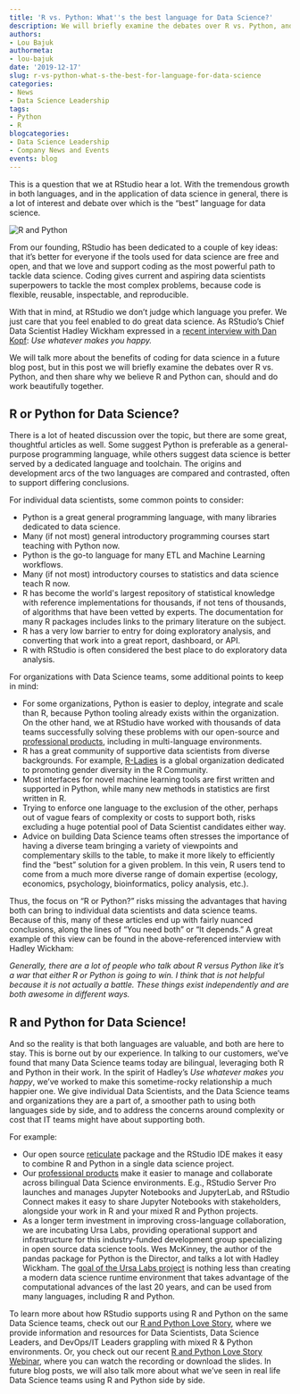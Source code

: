 ```yaml
---
title: 'R vs. Python: What''s the best language for Data Science?'
description: We will briefly examine the debates over R vs. Python, and then share
authors:
- Lou Bajuk
authormeta: 
- lou-bajuk
date: '2019-12-17'
slug: r-vs-python-what-s-the-best-for-language-for-data-science
categories:
- News
- Data Science Leadership
tags:
- Python
- R
blogcategories:
- Data Science Leadership
- Company News and Events
events: blog
---
```


This is a question that we at RStudio hear a lot. With the tremendous growth in both languages, and in the application of data science in general, there is a lot of interest and debate over which is the “best” language for data science. 

![R and Python](https://rstudio.github.io/reticulate/images/reticulated_python.png)

From our founding, RStudio has been dedicated to a couple of key ideas: that it’s better for everyone if the tools used for data science are free and open, and that we love and support coding as the most powerful path to tackle data science. Coding gives current and aspiring data scientists superpowers to tackle the most complex problems, because code is flexible, reusable, inspectable, and reproducible. 

With that in mind, at RStudio we don’t judge which language you prefer. We just care that you feel enabled to do great data science. As RStudio’s Chief Data Scientist Hadley Wickham expressed in a [recent interview with Dan Kopf](https://qz.com/1661487/hadley-wickham-on-the-future-of-r-python-and-the-tidyverse/): *Use whatever makes you happy.*

We will talk more about the benefits of coding for data science in a future blog post, but in this post we will briefly examine the debates over R vs. Python, and then share why we believe R and Python can, should and do work beautifully together. 

## R or Python for Data Science?

There is a lot of heated discussion over the topic, but there are some  great, thoughtful articles as well. Some suggest Python is preferable as a general-purpose programming language, while others suggest data science is better served by a dedicated language and toolchain. The origins and development arcs of the two languages are compared and contrasted, often to support differing conclusions. 

For individual data scientists, some common points to consider:

* Python is a great general programming language, with many libraries dedicated to data science. 
* Many (if not most) general introductory programming courses start teaching with Python now.
* Python is the go-to language for many ETL and Machine Learning workflows. 
* Many (if not most) introductory courses to statistics and data science teach R now.
* R has become the world's largest repository of statistical knowledge with reference implementations for thousands, if not tens of thousands, of algorithms that have been vetted by experts. The documentation for many R packages includes links to the primary literature on the subject.
* R has a very low barrier to entry for doing exploratory analysis, and converting that work into a great report, dashboard, or API.
* R with RStudio is often considered the best place to do exploratory data analysis. 
 
For organizations with Data Science teams, some additional points to keep in mind:

* For some organizations, Python is easier to deploy, integrate and scale than R, because Python tooling already exists within the organization. On the other hand, we at RStudio have worked with thousands of data teams successfully solving these problems with our open-source and [professional products](https://rstudio.com/products/team/), including in multi-language environments. 
* R has a great community of supportive data scientists from diverse backgrounds. For example, [R-Ladies](https://rladies.org/about-us/) is a global organization dedicated to promoting gender diversity in the R Community.   
* Most interfaces for novel machine learning tools are first written and supported in Python, while many new methods in statistics are first written in R. 
* Trying to enforce one language to the exclusion of the other, perhaps out of vague fears of complexity or costs to support both, risks excluding a huge potential pool of Data Scientist candidates either way. 
* Advice on building Data Science teams often stresses the importance of having a diverse team bringing a variety of viewpoints and complementary skills to the table, to make it more likely to efficiently find the “best” solution for a given problem. In this vein, R users tend to come from a much more diverse range of domain expertise (ecology, economics, psychology, bioinformatics, policy analysis, etc.). 
 
Thus, the focus on “R or Python?” risks missing the advantages that having both can bring to individual data scientists and data science teams. Because of this, many of these articles end up with fairly nuanced conclusions, along the lines of “You need both” or “It depends.” A great example of this view can be found in the above-referenced interview with Hadley Wickham:

*Generally, there are a lot of people who talk about R versus Python like it’s a war that either R or Python is going to win. I think that is not helpful because it is not actually a battle. These things exist independently and are both awesome in different ways.*

## R and Python for Data Science!

And so the reality is that both languages are valuable, and both are here to stay. This is borne out by our experience. In talking to our customers, we’ve found that many Data Science teams today are bilingual, leveraging both R and Python in their work. In the spirit of Hadley’s *Use whatever makes you happy*, we’ve worked to make this sometime-rocky relationship a much happier one. We give individual Data Scientists, and the Data Science teams and organizations they are a part of, a smoother path to using both languages side by side, and to address the concerns around complexity or cost that IT teams might have about supporting both. 

For example:

* Our open source [reticulate](https://rstudio.github.io/reticulate/) package and the RStudio IDE makes it easy to combine R and Python in a single data science project. 
* Our [professional products](https://rstudio.com/products/team/) make it easier to manage and collaborate across bilingual Data Science environments. E.g., RStudio Server Pro launches and manages Jupyter Notebooks and JupyterLab, and RStudio Connect makes it easy to share Jupyter Notebooks with stakeholders, alongside your work in R and your mixed R and Python projects.
* As a longer term investment in improving cross-language collaboration, we are incubating Ursa Labs, providing operational support and infrastructure for this industry-funded development group specializing in open source data science tools. Wes McKinney, the author of the pandas package for Python is the Director, and talks a lot  with Hadley Wickham. The [goal of the Ursa Labs project](https://blog.rstudio.com/2018/04/19/arrow-and-beyond/) is nothing less than creating a modern data science runtime environment that takes advantage of the computational advances of the last 20 years, and can be used from many languages, including R and Python. 

To learn more about how RStudio supports using R and Python on the same Data Science teams, check out our [R and Python Love Story](https://rstudio.com/solutions/r-and-python/), where we provide information and resources for Data Scientists, Data Science Leaders, and DevOps/IT Leaders grappling with mixed R & Python environments. Or, you check out our recent [R and Python Love Story Webinar](https://resources.rstudio.com/webinars/r-and-python-a-data-science-love-story), where you can watch the recording or download the slides. In future blog posts, we will also talk more about what we’ve seen in real life Data Science teams using R and Python side by side. 


